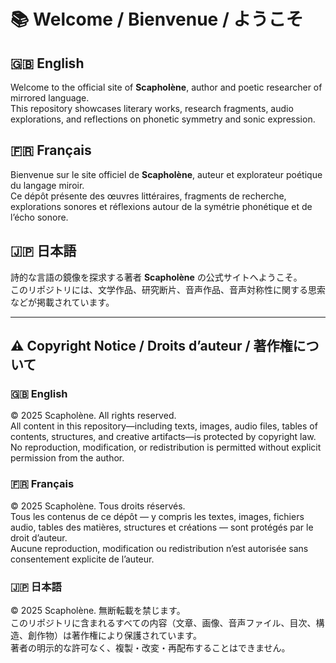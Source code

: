 # 📚 Welcome / Bienvenue / ようこそ

## 🇬🇧 English  
Welcome to the official site of **Scapholène**, author and poetic researcher of mirrored language.  
This repository showcases literary works, research fragments, audio explorations, and reflections on phonetic symmetry and sonic expression.

## 🇫🇷 Français  
Bienvenue sur le site officiel de **Scapholène**, auteur et explorateur poétique du langage miroir.  
Ce dépôt présente des œuvres littéraires, fragments de recherche, explorations sonores et réflexions autour de la symétrie phonétique et de l’écho sonore.

## 🇯🇵 日本語  
詩的な言語の鏡像を探求する著者 **Scapholène** の公式サイトへようこそ。  
このリポジトリには、文学作品、研究断片、音声作品、音声対称性に関する思索などが掲載されています。

---

## ⚠️ Copyright Notice / Droits d’auteur / 著作権について

### 🇬🇧 English  
© 2025 Scapholène. All rights reserved.  
All content in this repository—including texts, images, audio files, tables of contents, structures, and creative artifacts—is protected by copyright law.  
No reproduction, modification, or redistribution is permitted without explicit permission from the author.

### 🇫🇷 Français  
© 2025 Scapholène. Tous droits réservés.  
Tous les contenus de ce dépôt — y compris les textes, images, fichiers audio, tables des matières, structures et créations — sont protégés par le droit d’auteur.  
Aucune reproduction, modification ou redistribution n’est autorisée sans consentement explicite de l’auteur.

### 🇯🇵 日本語  
© 2025 Scapholène. 無断転載を禁じます。  
このリポジトリに含まれるすべての内容（文章、画像、音声ファイル、目次、構造、創作物）は著作権により保護されています。  
著者の明示的な許可なく、複製・改変・再配布することはできません。
